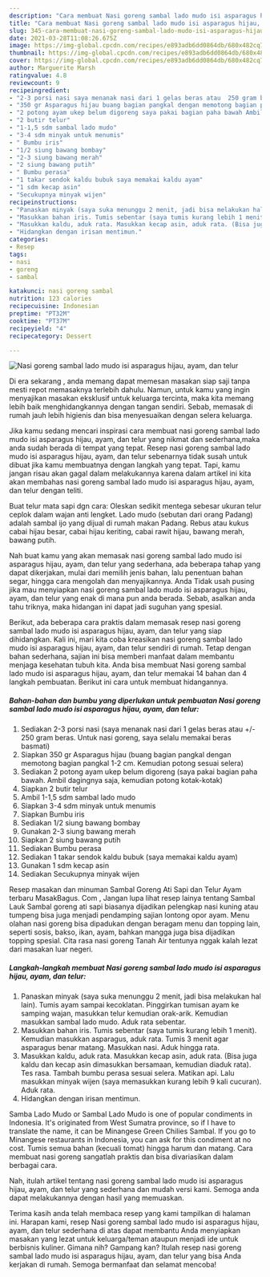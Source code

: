 ```yaml
---
description: "Cara membuat Nasi goreng sambal lado mudo isi asparagus hijau, ayam, dan telur Sederhana dan Mudah Dibuat"
title: "Cara membuat Nasi goreng sambal lado mudo isi asparagus hijau, ayam, dan telur Sederhana dan Mudah Dibuat"
slug: 345-cara-membuat-nasi-goreng-sambal-lado-mudo-isi-asparagus-hijau-ayam-dan-telur-sederhana-dan-mudah-dibuat
date: 2021-03-28T11:08:26.675Z
image: https://img-global.cpcdn.com/recipes/e893adb6dd0864db/680x482cq70/nasi-goreng-sambal-lado-mudo-isi-asparagus-hijau-ayam-dan-telur-foto-resep-utama.jpg
thumbnail: https://img-global.cpcdn.com/recipes/e893adb6dd0864db/680x482cq70/nasi-goreng-sambal-lado-mudo-isi-asparagus-hijau-ayam-dan-telur-foto-resep-utama.jpg
cover: https://img-global.cpcdn.com/recipes/e893adb6dd0864db/680x482cq70/nasi-goreng-sambal-lado-mudo-isi-asparagus-hijau-ayam-dan-telur-foto-resep-utama.jpg
author: Marguerite Marsh
ratingvalue: 4.8
reviewcount: 9
recipeingredient:
- "2-3 porsi nasi saya menanak nasi dari 1 gelas beras atau  250 gram beras Untuk nasi goreng saya selalu memakai beras basmati"
- "350 gr Asparagus hijau buang bagian pangkal dengan memotong bagian pangkal 12 cm Kemudian potong sesuai selera"
- "2 potong ayam ukep belum digoreng saya pakai bagian paha bawah Ambil dagingnya saja kemudian potong kotakkotak"
- "2 butir telur"
- "1-1,5 sdm sambal lado mudo"
- "3-4 sdm minyak untuk menumis"
- " Bumbu iris"
- "1/2 siung bawang bombay"
- "2-3 siung bawang merah"
- "2 siung bawang putih"
- " Bumbu perasa"
- "1 takar sendok kaldu bubuk saya memakai kaldu ayam"
- "1 sdm kecap asin"
- "Secukupnya minyak wijen"
recipeinstructions:
- "Panaskan minyak (saya suka menunggu 2 menit, jadi bisa melakukan hal lain). Tumis ayam sampai kecoklatan. Pinggirkan tumisan ayam ke samping wajan, masukkan telur kemudian orak-arik. Kemudian masukkan sambal lado mudo. Aduk rata sebentar."
- "Masukkan bahan iris. Tumis sebentar (saya tumis kurang lebih 1 menit). Kemudian masukkan asparagus, aduk rata. Tumis 3 menit agar asparagus benar matang. Masukkan nasi. Aduk hingga rata."
- "Masukkan kaldu, aduk rata. Masukkan kecap asin, aduk rata. (Bisa juga kaldu dan kecap asin dimasukkan bersamaan, kemudian diaduk rata). Tes rasa. Tambah bumbu perasa sesuai selera. Matikan api. Lalu masukkan minyak wijen (saya memasukkan kurang lebih 9 kali cucuran). Aduk rata."
- "Hidangkan dengan irisan mentimun."
categories:
- Resep
tags:
- nasi
- goreng
- sambal

katakunci: nasi goreng sambal 
nutrition: 123 calories
recipecuisine: Indonesian
preptime: "PT32M"
cooktime: "PT37M"
recipeyield: "4"
recipecategory: Dessert

---
```



![Nasi goreng sambal lado mudo isi asparagus hijau, ayam, dan telur](https://img-global.cpcdn.com/recipes/e893adb6dd0864db/680x482cq70/nasi-goreng-sambal-lado-mudo-isi-asparagus-hijau-ayam-dan-telur-foto-resep-utama.jpg)

Di era  sekarang , anda memang dapat memesan masakan siap saji tanpa mesti repot memasaknya terlebih dahulu. Namun, untuk kamu yang ingin menyajikan masakan eksklusif untuk keluarga tercinta, maka kita memang lebih baik menghidangkannya dengan tangan sendiri. Sebab, memasak di rumah jauh lebih higienis dan bisa menyesuaikan dengan selera keluarga.

Jika kamu sedang mencari inspirasi cara membuat nasi goreng sambal lado mudo isi asparagus hijau, ayam, dan telur yang nikmat dan sederhana,maka anda sudah berada di tempat yang tepat. Resep nasi goreng sambal lado mudo isi asparagus hijau, ayam, dan telur  sebenarnya tidak susah untuk dibuat jika kamu membuatnya dengan langkah yang tepat. Tapi, kamu jangan risau akan gagal dalam melakukannya 
karena dalam artikel ini kita akan membahas nasi goreng sambal lado mudo isi asparagus hijau, ayam, dan telur dengan teliti.  

Buat telur mata sapi dgn cara: Oleskan sedikit mentega sebesar ukuran telur ceplok dalam wajan anti lengket. Lado mudo (sebutan dari orang Padang) adalah sambal ijo yang dijual di rumah makan Padang. Rebus atau kukus cabai hijau besar, cabai hijau keriting, cabai rawit hijau, bawang merah, bawang putih.

Nah buat kamu yang akan memasak nasi goreng sambal lado mudo isi asparagus hijau, ayam, dan telur yang sederhana, ada beberapa tahap yang dapat dikerjakan, mulai dari memilih jenis bahan, lalu penentuan bahan segar, hingga cara mengolah dan menyajikannya. Anda Tidak usah pusing jika mau menyiapkan nasi goreng sambal lado mudo isi asparagus hijau, ayam, dan telur yang enak di mana pun anda berada. Sebab, asalkan anda  tahu triknya, maka hidangan ini dapat jadi suguhan yang spesial.

Berikut, ada beberapa cara praktis  dalam memasak resep nasi goreng sambal lado mudo isi asparagus hijau, ayam, dan telur yang siap dihidangkan. Kali ini, mari kita coba kreasikan nasi goreng sambal lado mudo isi asparagus hijau, ayam, dan telur sendiri di rumah. Tetap dengan bahan sederhana, sajian ini bisa memberi manfaat dalam membantu menjaga kesehatan tubuh kita. Anda bisa membuat Nasi goreng sambal lado mudo isi asparagus hijau, ayam, dan telur memakai 14 bahan dan 4 langkah pembuatan. Berikut ini cara untuk membuat hidangannya.

<!--inarticleads1-->

##### Bahan-bahan dan bumbu yang diperlukan untuk pembuatan Nasi goreng sambal lado mudo isi asparagus hijau, ayam, dan telur:

1. Sediakan 2-3 porsi nasi (saya menanak nasi dari 1 gelas beras atau +/- 250 gram beras. Untuk nasi goreng, saya selalu memakai beras basmati)
1. Siapkan 350 gr Asparagus hijau (buang bagian pangkal dengan memotong bagian pangkal 1-2 cm. Kemudian potong sesuai selera)
1. Sediakan 2 potong ayam ukep belum digoreng (saya pakai bagian paha bawah. Ambil dagingnya saja, kemudian potong kotak-kotak)
1. Siapkan 2 butir telur
1. Ambil 1-1,5 sdm sambal lado mudo
1. Siapkan 3-4 sdm minyak untuk menumis
1. Siapkan  Bumbu iris
1. Sediakan 1/2 siung bawang bombay
1. Gunakan 2-3 siung bawang merah
1. Siapkan 2 siung bawang putih
1. Sediakan  Bumbu perasa
1. Sediakan 1 takar sendok kaldu bubuk (saya memakai kaldu ayam)
1. Gunakan 1 sdm kecap asin
1. Sediakan Secukupnya minyak wijen


Resep masakan dan minuman Sambal Goreng Ati Sapi dan Telur Ayam terbaru MasakBagus. Com , Jangan lupa lihat resep lainya tentang Sambal Lauk Sambal goreng ati sapi biasanya dijadikan pelengkap nasi kuning atau tumpeng bisa juga menjadi pendamping sajian lontong opor ayam. Menu olahan nasi goreng bisa dipadukan dengan beragam menu dan topping lain, seperti sosis, bakso, ikan, ayam, bahkan mangga juga bisa dijadikan topping spesial. Cita rasa nasi goreng Tanah Air tentunya nggak kalah lezat dari masakan luar negeri. 

<!--inarticleads2-->

##### Langkah-langkah membuat Nasi goreng sambal lado mudo isi asparagus hijau, ayam, dan telur:

1. Panaskan minyak (saya suka menunggu 2 menit, jadi bisa melakukan hal lain). Tumis ayam sampai kecoklatan. Pinggirkan tumisan ayam ke samping wajan, masukkan telur kemudian orak-arik. Kemudian masukkan sambal lado mudo. Aduk rata sebentar.
1. Masukkan bahan iris. Tumis sebentar (saya tumis kurang lebih 1 menit). Kemudian masukkan asparagus, aduk rata. Tumis 3 menit agar asparagus benar matang. Masukkan nasi. Aduk hingga rata.
1. Masukkan kaldu, aduk rata. Masukkan kecap asin, aduk rata. (Bisa juga kaldu dan kecap asin dimasukkan bersamaan, kemudian diaduk rata). Tes rasa. Tambah bumbu perasa sesuai selera. Matikan api. Lalu masukkan minyak wijen (saya memasukkan kurang lebih 9 kali cucuran). Aduk rata.
1. Hidangkan dengan irisan mentimun.


Samba Lado Mudo or Sambal Lado Mudo is one of popular condiments in Indonesia. It&#39;s originated from West Sumatra province, so if I have to translate the name, it can be Minangese Green Chilies Sambal. If you go to Minangese restaurants in Indonesia, you can ask for this condiment at no cost. Tumis semua bahan (kecuali tomat) hingga harum dan matang. Cara membuat nasi goreng sangatlah praktis dan bisa divariasikan dalam berbagai cara. 

Nah, itulah artikel tentang  nasi goreng sambal lado mudo isi asparagus hijau, ayam, dan telur  yang sederhana dan mudah versi kami. Semoga anda dapat melakukannya dengan hasil yang memuaskan. 

Terima kasih anda telah membaca resep yang kami tampilkan di halaman ini. Harapan kami, resep  Nasi goreng sambal lado mudo isi asparagus hijau, ayam, dan telur sederhana di atas dapat membantu Anda menyiapkan masakan yang lezat untuk keluarga/teman ataupun menjadi ide untuk berbisnis kuliner. Gimana nih? Gampang kan? Itulah resep nasi goreng sambal lado mudo isi asparagus hijau, ayam, dan telur yang bisa Anda kerjakan di rumah. Semoga bermanfaat dan selamat mencoba!


